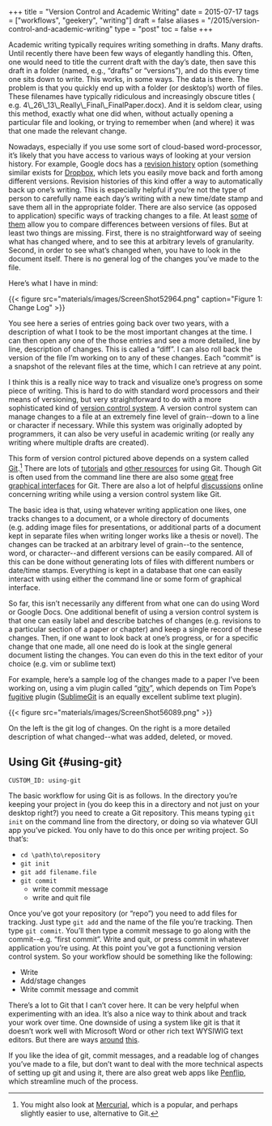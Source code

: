 +++
title = "Version Control and Academic Writing"
date = 2015-07-17
tags = ["workflows", "geekery", "writing"]
draft = false
aliases = "/2015/version-control-and-academic-writing"
type = "post"
toc = false
+++

Academic writing typically requires writing something in drafts. Many drafts.
Until recently there have been few ways of elegantly handling this. Often, one
would need to title the current draft with the day&rsquo;s date, then save this
draft in a folder (named, e.g., &ldquo;drafts&rdquo; or &ldquo;versions&rdquo;), and do this every
time one sits down to write. This works, in some ways. The data is there. The
problem is that you quickly end up with a folder (or desktop&rsquo;s) worth of
files. These filenames have typically ridiculous and increasingly obscure
titles ( e.g. 4\\\_26\\\_13\\\_Really\\\_Final\\\_FinalPaper.docx). And it is seldom clear,
using this method, exactly what one did when, without actually opening a
particular file and looking, or trying to remember when (and where) it was
that one made the relevant change.

Nowadays, especially if you use some sort of cloud-based word-processor, it&rsquo;s
likely that you have access to various ways of looking at your version
history. For example, Google docs has a [revision history](https://support.google.com/docs/answer/190843?hl=en) option (something
similar exists for [Dropbox](http://www.macinstruct.com/node/516), which lets you easily move back and forth among
different versions. Revision histories of this kind offer a way to
automatically back up one&rsquo;s writing. This is especially helpful if you&rsquo;re not
the type of person to carefully name each day&rsquo;s writing with a new time/date
stamp and save them all in the appropriate folder. There are also service (as
opposed to application) specific ways of tracking changes to a file. At least
[some](http://versionrocket.com) of [them](http://versionrocket.com) allow you to compare differences between versions of files. But
at least two things are missing. First, there is no straightforward way of
seeing what has changed where, and to see this at arbitrary levels of
granularity. Second, in order to see what&rsquo;s changed when, you have to look in
the document itself. There is no general log of the changes you&rsquo;ve made to the
file.

Here&rsquo;s what I have in mind:

{{< figure src="materials/images/ScreenShot52964.png" caption="Figure 1: Change Log" >}}

You see here a series of entries going back over two years, with a description
of what I took to be the most important changes at the time. I can then open
any one of the those entries and see a more detailed, line by line,
description of changes. This is called a &ldquo;diff&rdquo;. I can also roll back the
version of the file I&rsquo;m working on to any of these changes. Each &ldquo;commit&rdquo; is a
snapshot of the relevant files at the time, which I can retrieve at any point.

I think this is a really nice way to track and visualize one&rsquo;s progress on
some piece of writing. This is hard to do with standard word processors and
their means of versioning, but very straightforward to do with a more
sophisticated kind of [version control system](https://en.wikipedia.org/wiki/Revision%5Fcontrol). A version control system can
manage changes to a file at an extremely fine level of grain--down to a line
or character if necessary. While this system was originally adopted by
programmers, it can also be very useful in academic writing (or really any
writing where multiple drafts are created).

This form of version control pictured above depends on a system called
[Git](https://git-scm.com).[^fn:1] There are lots of [tutorials](http://rogerdudler.github.io/git-guide/) and [other resources](https://www.atlassian.com/git/) for using Git.
Though Git is often used from the command line there are also some [great](http://gitup.co) free
[graphical interfaces](https://www.sourcetreeapp.com) for Git. There are also a lot of helpful [discussions](http://writers.stackexchange.com/questions/10440/what-is-the-purpose-of-version-control/10443#10443)
online concerning writing while using a version control system like Git.

The basic idea is that, using whatever writing application one likes,
one tracks changes to a document, or a whole directory of documents
(e.g. adding image files for presentations, or additional parts of a
document kept in separate files when writing longer works like a thesis
or novel). The changes can be tracked at an arbitrary level of grain--to
the sentence, word, or character--and different versions can be easily
compared. All of this can be done without generating lots of files with
different numbers or date/time stamps. Everything is kept in a database
that one can easily interact with using either the command line or some
form of graphical interface.

So far, this isn&rsquo;t necessarily any different from what one can do using
Word or Google Docs. One additional benefit of using a version control
system is that one can easily label and describe batches of changes
(e.g. revisions to a particular section of a paper or chapter) and keep
a single record of these changes. Then, if one want to look back at
one&rsquo;s progress, or for a specific change that one made, all one need do
is look at the single general document listing the changes. You can even
do this in the text editor of your choice (e.g. vim or sublime text)

For example, here&rsquo;s a sample log of the changes made to a paper I&rsquo;ve been
working on, using a vim plugin called &ldquo;[gitv](https://github.com/gregsexton/gitv)&rdquo;, which depends on Tim Pope&rsquo;s
[fugitive](https://github.com/tpope/vim-fugitive) plugin ([SublimeGit](https://sublimegit.net) is an equally excellent sublime text plugin).

{{< figure src="materials/images/ScreenShot56089.png" >}}

On the left is the git log of changes. On the right is a more detailed
description of what changed--what was added, deleted, or moved.


## Using Git {#using-git}

    CUSTOM_ID: using-git

The basic workflow for using Git is as follows. In the directory you&rsquo;re
keeping your project in (you do keep this in a directory and not just on
your desktop right?) you need to create a Git repository. This means
typing `git init` on the command line from the directory, or doing so
via whatever GUI app you&rsquo;ve picked. You only have to do this once per
writing project. So that&rsquo;s:

-   `cd \path\to\repository`
-   `git init`
-   `git add filename.file`
-   `git commit`
    -   write commit message
    -   write and quit file

Once you&rsquo;ve got your repository (or &ldquo;repo&rdquo;) you need to add files for
tracking. Just type `git add` and the name of the file you&rsquo;re tracking.
Then type `git commit`. You&rsquo;ll then type a commit message to go along
with the commit--e.g. &ldquo;first commit&rdquo;. Write and quit, or press commit in
whatever application you&rsquo;re using. At this point you&rsquo;ve got a
functioning version control system. So your workflow should be something
like the following:

-   Write
-   Add/stage changes
-   Write commit message and commit

There&rsquo;s a lot to Git that I can&rsquo;t cover here. It can be very helpful when
experimenting with an idea. It&rsquo;s also a nice way to think about and track your
work over time. One downside of using a system like git is that it doesn&rsquo;t
work well with Microsoft Word or other rich text WYSIWIG text editors. But
there are ways [around](http://blog.martinfenner.org/2014/08/25/using-microsoft-word-with-git/) [this](https://www.martineve.com/2013/08/18/using-git-in-my-writing-workflow/).

If you like the idea of git, commit messages, and a readable log of changes
you&rsquo;ve made to a file, but don&rsquo;t want to deal with the more technical aspects
of setting up git and using it, there are also great web apps like [Penflip](https://www.penflip.com),
which streamline much of the process.

[^fn:1]: You might also look at [Mercurial](https://mercurial.selenic.com), which is a popular, and perhaps slightly easier to use, alternative to Git.
